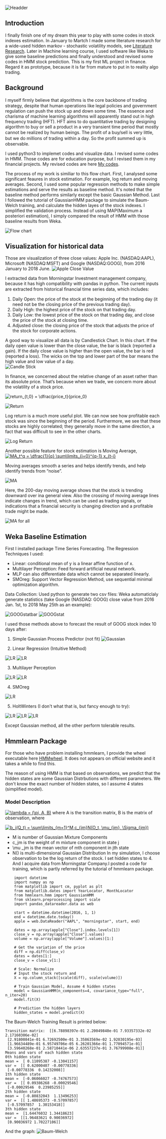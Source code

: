 ![Headder](https://www.digitaledge.org/wp-content/uploads/2018/02/How-Can-You-Master-Algorithmic-Trading.jpeg)
## Introduction
I finally finish one of my dream this year to play with some codes in stock indexes estimation. In January to Martch I made some literature research for a wide-used hidden markov - stochastic volatility models, see [Literature Research](https://github.com/XinyiLeo/Samples/blob/master/Xinyi%20Wu_433%20final%20report.pdf). Later in Machine learning course, I used software like Weka to give some baseline predictions and finally understood and revised some codes in HMM stock prediction. This is my first ML project in finance. Regard it as prototype, because it is far from mature to put in to reality algo trading. 

## Background
I myself ﬁrmly believe that algorithms is the core backbone of trading strategy, despite that human operations like legal policies and government regulation can push the stock up and down some time. The essence and charisma of machine learning algorithms will apparently stand out in high frequency trading (HFT). HFT aims to do quantitative trading by designing algorithm to buy or sell a product in a very transient time period that mostly cannot be realized by human beings. The proﬁt of a buy/sell is very little, but we do millions of trading within a day. So the proﬁt summed up is observable.

I used python3 to implemet codes and visualize data. I revised some codes in HMM. Those codes are for education purpose, but I revised them in my financial projects. My revised codes are here [My codes](https://github.com/XinyiLeo/StockHMM). 

The process of my work is similiar to this flow chart. First, I analysed some significant feaures in stock estimation. For example, log return and moving averages. Second, I used some popular regression methods to make simple estimations and serve the results as baseline method. It's noted that the baseline method performs similarly except the basic Gaussian Method. Last I followed the tutorial of GaussianHMM package to simulate the Baum-Welch training, and calculate the hidden layes of the stock indexes. I simplified the validation process. Instead of using MAP(Maximum a posteriori estimation), I simply compared the result of HMM with those baseline results from Weka. 

![Flow chart](graphs/graph12.png)

## Visualization for historical data
Those are visualization of three close values: Apple Inc. (NASDAQ:AAPL), Microsoft (NASDAQ:MSFT) and Google (NASDAQ:GOOG), from 2016 January to 2018 June. 
![Apple Close Value](graphs/graph4.png)

I extracted data from Morningstar Investment management company, because it has high compatibility with pandas in python. The current inputs are extracted from historical ﬁnancial time series data, which includes: 
1. Daily Open: the price of the stock at the beginning of the trading day (it need not be the closing price of the previous trading day).
2. Daily High: the highest price of the stock on that trading day.
3. Daily Low: the lowest price of the stock on that trading day, and close the price of the stock at closing time.
4. Adjusted close: the closing price of the stock that adjusts the price of the stock for corporate actions.

A good way to visualize all data is by Candlestick Chart. In this chart. If the daily open value is lower than the close value, the bar is black (reported a gain). If the daily close value is higher than the open value, the bar is red (reported a loss). The wicks on the top and lower part of the bar means the high value and low value of a day.  
![Candle Stick](graphs/graph3.png) 
 
In finance, we concerned about the relative change of an asset rather than its absolute price. That’s because when we trade, we concern more about the volatility of a stock price.

<img src="https://latex.codecogs.com/gif.latex?return_{t,0}&space;=&space;\dfrac{price_t}{price_0}" title="return_{t,0} = \dfrac{price_t}{price_0}" />

![Return](/graphs/graph5.png)

Log return is a much more useful plot. We can now see how profitable each stock was since the beginning of the period. Furthermore, we see that these stocks are highly correlated; they generally move in the same direction, a fact that was difficult to see in the other charts. 
 
![Log Return](graphs/graph6.png)

Another possible feature for stock estimation is Moving Average,  
<a href="https://www.codecogs.com/eqnedit.php?latex=MA_t^q&space;=&space;\dfrac{1}{q}&space;\sum\limits_{i=0}^{q-1}&space;x_{t-i}" target="_blank"><img src="https://latex.codecogs.com/gif.latex?MA_t^q&space;=&space;\dfrac{1}{q}&space;\sum\limits_{i=0}^{q-1}&space;x_{t-i}" title="MA_t^q = \dfrac{1}{q} \sum\limits_{i=0}^{q-1} x_{t-i}" /></a>

Moving averages smooth a series and helps identify trends, and help identify trends from “noise”. 

![MA](graphs/graph7.png)

Here, the 200-day moving average shows that the stock is trending downward over ina general view. 
Also the crossing of moving average lines indicate changes in trend, which can be used as trading signals, or indications that a financial security is changing direction and a profitable trade might be made.

![MA for all](graphs/graph8.png)


## Weka Baseline Estimation 
First I installed package Time Series Forecasting. The Regression Techniques I used:
* Linear: conditional mean of y is a linear affine function of x.
* Multilayer Perception: Feed forward artificial neural network.
* MLP can also differentiate data which cannot be separated linearly.
* SMOreg: Support Vector Regression Method, use sequential minimal optimization algorithm.

Data Collection: Used python to generate two csv files: 
Weka automaticlaly generate statistics (take Google (NASDAQ: GOOG) close value from 2016 Jan. 1st, to 2018 May 25th as an example):

![GOOGstatbar](graphs/graph18.png)
![GOOGstat](graphs/graph19.png)

I used those methods above to forecast the result of GOOG stock index 10 days after: 
1. Simple Gaussian Process Predictor (not fit)
![Gaussian](graphs/graph31.png)

2. Linear Regression (Intuitive Method)

![LR](graphs/graph32.png)
![LR](graphs/graph33.png)


3. Multilayer Perception

![LR](graphs/graph34.png)
![LR](graphs/graph35.png)

4. SMOreg

![LR](graphs/graph36.png)

5. HoltWinters (I don't what that is, but fancy enough to try):

![LR](graphs/graph37.png)
![LR](graphs/graph38.png)
![LR](graphs/graph39.png)

Except Gaussian method, all the other perform tolerable results.

## Hmmlearn Package
For those who have problem installing hmmlearn, I provide the wheel executable here  [HMMwheel](https://www.lfd.uci.edu/~gohlke/pythonlibs/). It does not appears on official website and it takes a while to find this.

The reason of using HMM is that based on observations, we predict that the hidden states are some Gaussian Distrbutions with different parameters. We don't know the exact number of hidden states, so I assume 4 states (simplified model).

### Model Description

<a href="https://www.codecogs.com/eqnedit.php?latex=\lambda&space;=&space;(\pi,&space;A,&space;B)" target="_blank"><img src="https://latex.codecogs.com/gif.latex?\lambda&space;=&space;(\pi,&space;A,&space;B)" title="\lambda = (\pi, A, B)" /></a>
where A is the transition matrix, B is the matrix of observation, where

<a href="https://www.codecogs.com/eqnedit.php?latex=b_j(Q_t)&space;=&space;\sum\limits_{m=1}^M&space;c_{jm}N(O_t,&space;\mu_{jm},&space;\Sigma_{jm})" target="_blank"><img src="https://latex.codecogs.com/gif.latex?b_j(Q_t)&space;=&space;\sum\limits_{m=1}^M&space;c_{jm}N(O_t,&space;\mu_{jm},&space;\Sigma_{jm})" title="b_j(Q_t) = \sum\limits_{m=1}^M c_{jm}N(O_t, \mu_{jm}, \Sigma_{jm})" /></a>
 
* M is number of Gaussian Mixture Components
* c_jm is the weight of m mixture component in state j
* \mu _jm is the mean vector of mth component in jth state
* N() is multi-dimensional Gaussian Distribution
In my simulation, I choose observation to be the log return of the stock. I set hidden states to 4. And I acquire data from Morningstar Company.I posted a code for training, which is partly referred by the tutorial of hmmlearn package.
```
    import datetime
    import numpy as np
    from matplotlib import cm, pyplot as plt
    from matplotlib.dates import YearLocator, MonthLocator
    from hmmlearn.hmm import GaussianHMM
    from sklearn.preprocessing import scale
    import pandas_datareader.data as web

    start = datetime.datetime(2016, 1, 1)
    end = datetime.date.today()
    apple = web.DataReader("AAPL", "morningstar", start, end)

    dates = np.array(apple["Close"].index.levels[1])
    close_v = np.array(apple["Close"].values)
    volume = np.array(apple["Volume"].values)[1:]

    # Get the variation of the price
    diff = np.diff(close_v)
    dates = dates[1:]
    close_v = close_v[1:]

    # Scale: Normalize
    # Input the stock return and
    X = np.column_stack([scale(diff), scale(volume)])

    # Train Gaussian Model, Assume 4 hidden states
    model = GaussianHMM(n_components=4, covariance_type="full", n_iter=20)
    model.fit(X)

    # Prediction the hidden layers
    hidden_states = model.predict(X)
```
The Baum-Welch Training Result is printed below:
```
Transition matrix:  [[6.78898397e-01 2.20049840e-01 7.93357332e-02 2.17160306e-02]
 [2.91800841e-01 6.72692500e-01 3.35863569e-02 1.92030195e-03]
 [1.96634489e-01 6.95749706e-05 6.26201366e-01 1.77094571e-01]
 [3.59640268e-01 2.58710441e-06 2.63557237e-01 3.76799908e-01]]
Means and vars of each hidden state
0th hidden state
mean =  [ 0.11095387 -0.13041157]
var =  [[ 0.62000407 -0.00778336]
 [-0.00778336  0.14232008]]
1th hidden state
mean =  [-0.06066027 -0.74767573]
var =  [[ 0.09386268 -0.00029546]
 [-0.00029546  0.23985255]]
2th hidden state
mean =  [-0.80832043  1.13496253]
var =  [[ 1.48695373 -0.57097857]
 [-0.57097857  1.30153418]]
3th hidden state
mean =  [1.64476032 1.34418623]
var =  [[1.96483621 0.90036972]
 [0.90036972 1.70227106]]
```
And the graph:
![Baum-Welch](graphs/graph40.png)

 

 
